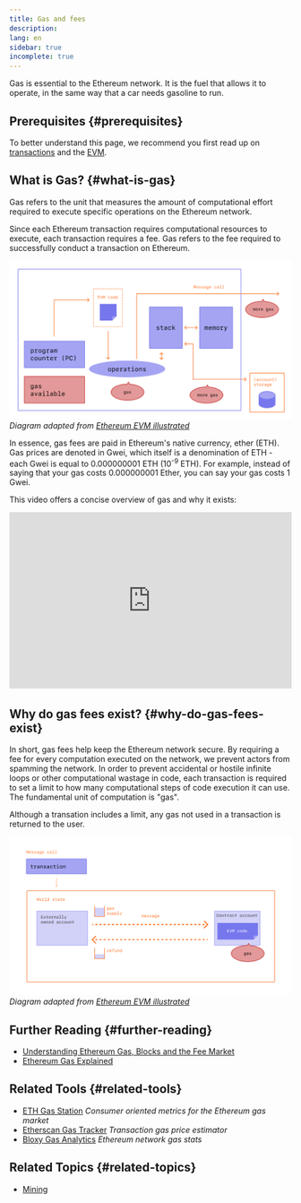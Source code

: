 ```yaml
---
title: Gas and fees
description:
lang: en
sidebar: true
incomplete: true
---
```


Gas is essential to the Ethereum network. It is the fuel that allows it to operate, in the same way that a car needs gasoline to run.

## Prerequisites {#prerequisites}

To better understand this page, we recommend you first read up on [transactions](/en/developers/docs/transactions/) and the [EVM](/en/developers/docs/evm/).

## What is Gas? {#what-is-gas}

Gas refers to the unit that measures the amount of computational effort required to execute specific operations on the Ethereum network.

Since each Ethereum transaction requires computational resources to execute, each transaction requires a fee. Gas refers to the fee required to successfully conduct a transaction on Ethereum.

![A diagram showing where gas is needed in EVM operations](./gas.png)
_Diagram adapted from [Ethereum EVM illustrated](https://takenobu-hs.github.io/downloads/ethereum_evm_illustrated.pdf)_

In essence, gas fees are paid in Ethereum's native currency, ether (ETH). Gas prices are denoted in Gwei, which itself is a denomination of ETH - each Gwei is equal to 0.000000001 ETH (10<sup>-9</sup> ETH). For example, instead of saying that your gas costs 0.000000001 Ether, you can say your gas costs 1 Gwei.

This video offers a concise overview of gas and why it exists:

<iframe width="100%" height="315" src="https://www.youtube.com/embed/AJvzNICwcwc" frameborder="0" allow="accelerometer; autoplay; clipboard-write; encrypted-media; gyroscope; picture-in-picture" allowfullscreen></iframe>

## Why do gas fees exist? {#why-do-gas-fees-exist}

In short, gas fees help keep the Ethereum network secure. By requiring a fee for every computation executed on the network, we prevent actors from spamming the network. In order to prevent accidental or hostile infinite loops or other computational wastage in code, each transaction is required to set a limit to how many computational steps of code execution it can use. The fundamental unit of computation is "gas".

Although a transation includes a limit, any gas not used in a transaction is returned to the user.

![Diagram showing how unused gas is refunded](../transactions/gas-tx.png)
_Diagram adapted from [Ethereum EVM illustrated](https://takenobu-hs.github.io/downloads/ethereum_evm_illustrated.pdf)_

## Further Reading {#further-reading}

- [Understanding Ethereum Gas, Blocks and the Fee Market](https://medium.com/@eric.conner/understanding-ethereum-gas-blocks-and-the-fee-market-d5e268bf0a0e)
- [Ethereum Gas Explained](https://defiprime.com/gas)

## Related Tools {#related-tools}

- [ETH Gas Station](https://ethgasstation.info/) _Consumer oriented metrics for the Ethereum gas market_
- [Etherscan Gas Tracker](https://etherscan.io/gastracker) _Transaction gas price estimator_
- [Bloxy Gas Analytics](https://stat.bloxy.info/superset/dashboard/gas/?standalone=true) _Ethereum network gas stats_

## Related Topics {#related-topics}

- [Mining](/en/developers/docs/consensus-mechanisms/pow/mining/)
